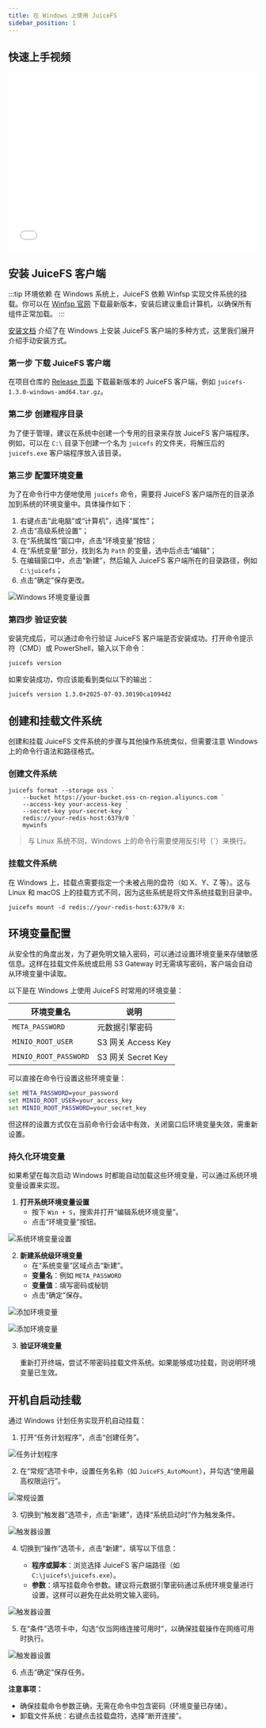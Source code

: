 ```yaml
---
title: 在 Windows 上使用 JuiceFS
sidebar_position: 1
---
```


## 快速上手视频

<div className="video-container">
  <iframe
    src="//player.bilibili.com/player.html?isOutside=true&aid=114499784808051&bvid=BV1jtEczZEvq&cid=29939011077&p=1&autoplay=false"
    width="100%"
    height="360"
    scrolling="no"
    frameBorder="0"
    allowFullScreen
  ></iframe>
</div>

## 安装 JuiceFS 客户端

:::tip 环境依赖
在 Windows 系统上，JuiceFS 依赖 Winfsp 实现文件系统的挂载。你可以在 [Winfsp 官网](https://winfsp.dev/) 下载最新版本，安装后建议重启计算机，以确保所有组件正常加载。
:::

[安装文档](../getting-started/installation#windows) 介绍了在 Windows 上安装 JuiceFS 客户端的多种方式，这里我们展开介绍手动安装方式。

### 第一步 下载 JuiceFS 客户端

在项目仓库的 [Release 页面](https://github.com/juicedata/juicefs/releases) 下载最新版本的 JuiceFS 客户端，例如 `juicefs-1.3.0-windows-amd64.tar.gz`。

### 第二步 创建程序目录

为了便于管理，建议在系统中创建一个专用的目录来存放 JuiceFS 客户端程序。例如，可以在 `C:\` 目录下创建一个名为 `juicefs` 的文件夹，将解压后的 `juicefs.exe` 客户端程序放入该目录。

### 第三步 配置环境变量

为了在命令行中方便地使用 `juicefs` 命令，需要将 JuiceFS 客户端所在的目录添加到系统的环境变量中。具体操作如下：

1. 右键点击“此电脑”或“计算机”，选择“属性”；
2. 点击“高级系统设置”；
3. 在“系统属性”窗口中，点击“环境变量”按钮；
4. 在“系统变量”部分，找到名为 `Path` 的变量，选中后点击“编辑”；
5. 在编辑窗口中，点击“新建”，然后输入 JuiceFS 客户端所在的目录路径，例如 `C:\juicefs`；
6. 点击“确定”保存更改。

![Windows 环境变量设置](https://static1.juicefs.com/docs/windows-path.png)

### 第四步 验证安装

安装完成后，可以通过命令行验证 JuiceFS 客户端是否安装成功。打开命令提示符（CMD）或 PowerShell，输入以下命令：

```bash
juicefs version
```

如果安装成功，你应该能看到类似以下的输出：

```
juicefs version 1.3.0+2025-07-03.30190ca1094d2
```

## 创建和挂载文件系统

创建和挂载 JuiceFS 文件系统的步骤与其他操作系统类似，但需要注意 Windows 上的命令行语法和路径格式。

### 创建文件系统

```shell
juicefs format --storage oss `
    --bucket https://your-bucket.oss-cn-region.aliyuncs.com `
    --access-key your-access-key `
    --secret-key your-secret-key `
    redis://your-redis-host:6379/0 `
    mywinfs
```

> 与 Linux 系统不同，Windows 上的命令行需要使用反引号（`）来换行。

### 挂载文件系统

在 Windows 上，挂载点需要指定一个未被占用的盘符（如 X、Y、Z 等）。这与 Linux 和 macOS 上的挂载方式不同，因为这些系统是将文件系统挂载到目录中。

```shell
juicefs mount -d redis://your-redis-host:6379/0 X:
```

## 环境变量配置

从安全性的角度出发，为了避免明文输入密码，可以通过设置环境变量来存储敏感信息。这样在挂载文件系统或启用 S3 Gateway 时无需填写密码，客户端会自动从环境变量中读取。

以下是在 Windows 上使用 JuiceFS 时常用的环境变量：

| 环境变量名            | 说明                   |
|----------------------|------------------------|
| `META_PASSWORD`      | 元数据引擎密码         |
| `MINIO_ROOT_USER`    | S3 网关 Access Key     |
| `MINIO_ROOT_PASSWORD`| S3 网关 Secret Key     |

可以直接在命令行设置这些环境变量：

```cmd
set META_PASSWORD=your_password
set MINIO_ROOT_USER=your_access_key
set MINIO_ROOT_PASSWORD=your_secret_key
```

但这样的设置方式仅在当前命令行会话中有效，关闭窗口后环境变量失效，需重新设置。

### 持久化环境变量

如果希望在每次启动 Windows 时都能自动加载这些环境变量，可以通过系统环境变量设置来实现。

1. **打开系统环境变量设置**
   - 按下 `Win + S`，搜索并打开“编辑系统环境变量”。
   - 点击“环境变量”按钮。

![系统环境变量设置](https://static1.juicefs.com/docs/win_env_01.png)

2. **新建系统级环境变量**
   - 在“系统变量”区域点击“新建”。
   - **变量名**：例如 `META_PASSWORD`
   - **变量值**：填写密码或秘钥
   - 点击“确定”保存。

![添加环境变量](https://static1.juicefs.com/docs/win_env_02.png)

![添加环境变量](https://static1.juicefs.com/docs/win_env_03.png)

3. **验证环境变量**

    重新打开终端，尝试不带密码挂载文件系统。如果能够成功挂载，则说明环境变量已生效。


## 开机自启动挂载

通过 Windows 计划任务实现开机自动挂载：

1. 打开“任务计划程序”，点击“创建任务”。

![任务计划程序](https://static1.juicefs.com/docs/task_00.png)

2. 在“常规”选项卡中，设置任务名称（如 `JuiceFS_AutoMount`），并勾选“使用最高权限运行”。

![常规设置](https://static1.juicefs.com/docs/task_01.png)

3. 切换到“触发器”选项卡，点击“新建”，选择“系统启动时”作为触发条件。

![触发器设置](https://static1.juicefs.com/docs/task_02.png)

4. 切换到“操作”选项卡，点击“新建”，填写以下信息：

   - **程序或脚本**：浏览选择 JuiceFS 客户端路径（如 `C:\juicefs\juicefs.exe`）。
   - **参数**：填写挂载命令参数。建议将元数据引擎密码通过系统环境变量进行设置，这样可以避免在此处明文输入密码。

![触发器设置](https://static1.juicefs.com/docs/task_03.png)

5. 在“条件”选项卡中，勾选“仅当网络连接可用时”，以确保挂载操作在网络可用时执行。

![触发器设置](https://static1.juicefs.com/docs/task_04.png)

6. 点击“确定”保存任务。

**注意事项：**

- 确保挂载命令参数正确，无需在命令中包含密码（环境变量已存储）。
- 卸载文件系统：右键点击挂载盘符，选择“断开连接”。
